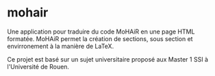 mohair
======

Une application pour traduire du code MoHAiR en une page HTML formatée.
MoHAiR permet la création de sections, sous section et envirronement à la manière de LaTeX.

Ce projet est basé sur un sujet universitaire proposé aux Master 1 SSI à l'Université de Rouen.
